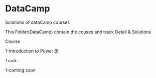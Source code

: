 # DataCamp
Solutions of dataCamp courses

This Folder(DataCamp) contain the couses and track Detail & Solutions

Course

1-Introduction to Power BI


Track

1-coming soon
